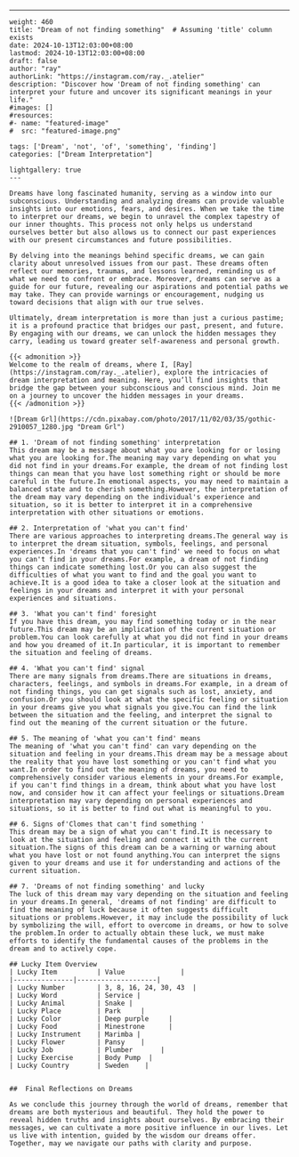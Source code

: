 ---
    weight: 460
    title: "Dream of not finding something"  # Assuming 'title' column exists
    date: 2024-10-13T12:03:00+08:00
    lastmod: 2024-10-13T12:03:00+08:00
    draft: false
    author: "ray"
    authorLink: "https://instagram.com/ray._.atelier"
    description: "Discover how 'Dream of not finding something' can interpret your future and uncover its significant meanings in your life."
    #images: []
    #resources:
    #- name: "featured-image"
    #  src: "featured-image.png"
    
    tags: ['Dream', 'not', 'of', 'something', 'finding']
    categories: ["Dream Interpretation"]
    
    lightgallery: true
    ---
    
    Dreams have long fascinated humanity, serving as a window into our subconscious. Understanding and analyzing dreams can provide valuable insights into our emotions, fears, and desires. When we take the time to interpret our dreams, we begin to unravel the complex tapestry of our inner thoughts. This process not only helps us understand ourselves better but also allows us to connect our past experiences with our present circumstances and future possibilities.
    
    By delving into the meanings behind specific dreams, we can gain clarity about unresolved issues from our past. These dreams often reflect our memories, traumas, and lessons learned, reminding us of what we need to confront or embrace. Moreover, dreams can serve as a guide for our future, revealing our aspirations and potential paths we may take. They can provide warnings or encouragement, nudging us toward decisions that align with our true selves.
    
    Ultimately, dream interpretation is more than just a curious pastime; it is a profound practice that bridges our past, present, and future. By engaging with our dreams, we can unlock the hidden messages they carry, leading us toward greater self-awareness and personal growth.
    
    {{< admonition >}}
    Welcome to the realm of dreams, where I, [Ray](https://instagram.com/ray._.atelier), explore the intricacies of dream interpretation and meaning. Here, you’ll find insights that bridge the gap between your subconscious and conscious mind. Join me on a journey to uncover the hidden messages in your dreams.
    {{< /admonition >}}
    
    ![Dream Grl](https://cdn.pixabay.com/photo/2017/11/02/03/35/gothic-2910057_1280.jpg "Dream Grl")
    
    ## 1. 'Dream of not finding something' interpretation
    This dream may be a message about what you are looking for or losing what you are looking for.The meaning may vary depending on what you did not find in your dreams.For example, the dream of not finding lost things can mean that you have lost something right or should be more careful in the future.In emotional aspects, you may need to maintain a balanced state and to cherish something.However, the interpretation of the dream may vary depending on the individual's experience and situation, so it is better to interpret it in a comprehensive interpretation with other situations or emotions.
    
    ## 2. Interpretation of 'what you can't find'
    There are various approaches to interpreting dreams.The general way is to interpret the dream situation, symbols, feelings, and personal experiences.In 'dreams that you can't find' we need to focus on what you can't find in your dreams.For example, a dream of not finding things can indicate something lost.Or you can also suggest the difficulties of what you want to find and the goal you want to achieve.It is a good idea to take a closer look at the situation and feelings in your dreams and interpret it with your personal experiences and situations.
    
    ## 3. 'What you can't find' foresight
    If you have this dream, you may find something today or in the near future.This dream may be an implication of the current situation or problem.You can look carefully at what you did not find in your dreams and how you dreamed of it.In particular, it is important to remember the situation and feeling of dreams.
    
    ## 4. 'What you can't find' signal
    There are many signals from dreams.There are situations in dreams, characters, feelings, and symbols in dreams.For example, in a dream of not finding things, you can get signals such as lost, anxiety, and confusion.Or you should look at what the specific feeling or situation in your dreams give you what signals you give.You can find the link between the situation and the feeling, and interpret the signal to find out the meaning of the current situation or the future.
    
    ## 5. The meaning of 'what you can't find' means
    The meaning of 'what you can't find' can vary depending on the situation and feeling in your dreams.This dream may be a message about the reality that you have lost something or you can't find what you want.In order to find out the meaning of dreams, you need to comprehensively consider various elements in your dreams.For example, if you can't find things in a dream, think about what you have lost now, and consider how it can affect your feelings or situations.Dream interpretation may vary depending on personal experiences and situations, so it is better to find out what is meaningful to you.
    
    ## 6. Signs of'Clomes that can't find something '
    This dream may be a sign of what you can't find.It is necessary to look at the situation and feeling and connect it with the current situation.The signs of this dream can be a warning or warning about what you have lost or not found anything.You can interpret the signs given to your dreams and use it for understanding and actions of the current situation.
    
    ## 7. 'Dreams of not finding something' and lucky
    The luck of this dream may vary depending on the situation and feeling in your dreams.In general, 'dreams of not finding' are difficult to find the meaning of luck because it often suggests difficult situations or problems.However, it may include the possibility of luck by symbolizing the will, effort to overcome in dreams, or how to solve the problem.In order to actually obtain these luck, we must make efforts to identify the fundamental causes of the problems in the dream and to actively cope.
    
    ## Lucky Item Overview
    | Lucky Item          | Value              |
    |---------------|--------------------|
    | Lucky Number        | 3, 8, 16, 24, 30, 43  |
    | Lucky Word          | Service |
    | Lucky Animal        | Snake |
    | Lucky Place         | Park     |
    | Lucky Color         | Deep purple     |
    | Lucky Food          | Minestrone      |
    | Lucky Instrument    | Marimba |
    | Lucky Flower        | Pansy    |
    | Lucky Job           | Plumber       |
    | Lucky Exercise      | Body Pump  |
    | Lucky Country       | Sweden    |
    
    
    ##  Final Reflections on Dreams
    
    As we conclude this journey through the world of dreams, remember that dreams are both mysterious and beautiful. They hold the power to reveal hidden truths and insights about ourselves. By embracing their messages, we can cultivate a more positive influence in our lives. Let us live with intention, guided by the wisdom our dreams offer. Together, may we navigate our paths with clarity and purpose.
    
